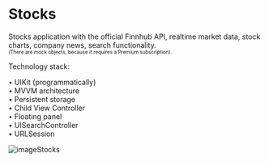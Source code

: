# Stocks
Stocks application with the official Finnhub API, realtime market data, stock charts, company news, search functionality. <br />
<sup><sub>(There are mock objects, because it requires a Premium subscription).</sub></sup>

Technology stack:

• UIKit (programmatically)<br />
• MVVM architecture<br />
• Persistent storage<br />
• Child View Controller<br />
• Floating panel<br />
• UISearchController<br />
• URLSession<br />

![imageStocks](https://github.com/Harnashevich/Stocks/assets/84876109/ffbbe111-0719-4934-be85-019d1b1a53f7)
